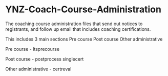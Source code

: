 # YNZ-Coach-Course-Administration
The coaching course administration files that send out notices to registrants, and follow up email that includes coaching certifications.

This includes 3 main sections
Pre course
Post course
Other administrative

Pre course - 
ltsprecourse

Post course - 
postprocess
singlecert

Other administrative - 
certreval


